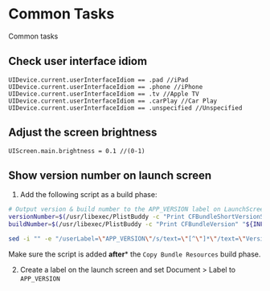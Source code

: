 # Common Tasks

Common tasks

## Check user interface idiom

`UIDevice.current.userInterfaceIdiom == .pad //iPad`
`UIDevice.current.userInterfaceIdiom == .phone //iPhone`
`UIDevice.current.userInterfaceIdiom == .tv //Apple TV`
`UIDevice.current.userInterfaceIdiom == .carPlay //Car Play`
`UIDevice.current.userInterfaceIdiom == .unspecified //Unspecified`

## Adjust the screen brightness

`UIScreen.main.brightness = 0.1 //(0-1)`

## Show version number on launch screen

1. Add the following script as a build phase:

```bash
# Output version & build number to the APP_VERSION label on LaunchScreen.storyboard
versionNumber=$(/usr/libexec/PlistBuddy -c "Print CFBundleShortVersionString" "${INFOPLIST_FILE}")
buildNumber=$(/usr/libexec/PlistBuddy -c "Print CFBundleVersion" "${INFOPLIST_FILE}")

sed -i "" -e "/userLabel=\"APP_VERSION\"/s/text=\"[^\"]*\"/text=\"Version: $versionNumber ($buildNumber)\"/" "$PROJECT_DIR/$PROJECT_NAME/Storyboards/Base.lproj/LaunchScreen.storyboard"
```

Make sure the script is added **after*** the `Copy Bundle Resources` build phase.

2. Create a label on the launch screen and set Document > Label to `APP_VERSION`
